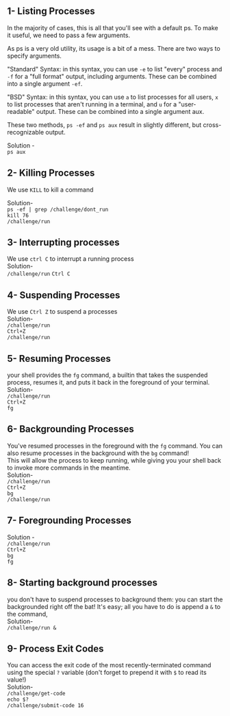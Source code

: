 ## 1- Listing Processes

In the majority of cases, this is all that you'll see with a default ps. To make it useful, we need to pass a few arguments.<br>

As ps is a very old utility, its usage is a bit of a mess. There are two ways to specify arguments.<br>

"Standard" Syntax: in this syntax, you can use `-e` to list "every" process and `-f` for a "full format" output, including arguments. These can be combined into a single argument `-ef`.<br>

"BSD" Syntax: in this syntax, you can use `a` to list processes for all users, `x` to list processes that aren't running in a terminal, and `u` for a "user-readable" output. 
These can be combined into a single argument aux.<br>

These two methods, `ps -ef` and `ps aux` result in slightly different, but cross-recognizable output.<br>

Solution -<br>
`ps aux`<br>

## 2- Killing Processes

We use `KILL` to kill a command<br>

Solution-<br>
`ps -ef | grep /challenge/dont_run`<br>
`kill 76 `<br>
`/challenge/run`<br>

## 3- Interrupting processes 
We use `ctrl C` to interrupt a running process<br>
Solution-<br>
`/challenge/run`<bg>
`Ctrl C`<br>

## 4- Suspending Processes
We use `Ctrl Z` to suspend a processes<br>
Solution-<br>
`/challenge/run`<br>
`Ctrl+Z`<br>
`/challenge/run`<br>

## 5- Resuming Processes
your shell provides the `fg` command, a builtin that takes the suspended process, resumes it, and puts it back in the foreground of your terminal.<br>
Solution-<br>
`/challenge/run`<br>
`Ctrl+Z`<br>
`fg`<br>

## 6- Backgrounding Processes
You've resumed processes in the foreground with the `fg` command. You can also resume processes in the background with the `bg` command!<br>
This will allow the process to keep running, while giving you your shell back to invoke more commands in the meantime.<br>
Solution-<br>
`/challenge/run`<br>
`Ctrl+Z`<br>
`bg`<br>
`/challenge/run`<br>

## 7- Foregrounding Processes
Solution -<br>
`/challenge/run`<br>
`Ctrl+Z`<br>
`bg`<br>
`fg`<br>

## 8- Starting background processes
you don't have to suspend processes to background them: you can start the backgrounded right off the bat! It's easy; all you have to do is append a `&` to the command,<br>
Solution-<br>
`/challenge/run &`<br>

## 9- Process Exit Codes
You can access the exit code of the most recently-terminated command using the special `?` variable (don't forget to prepend it with `$` to read its value!)<br>
Solution-<br>
`/challenge/get-code`<br>
`echo $?`<br>
`/challenge/submit-code 16`<br>
